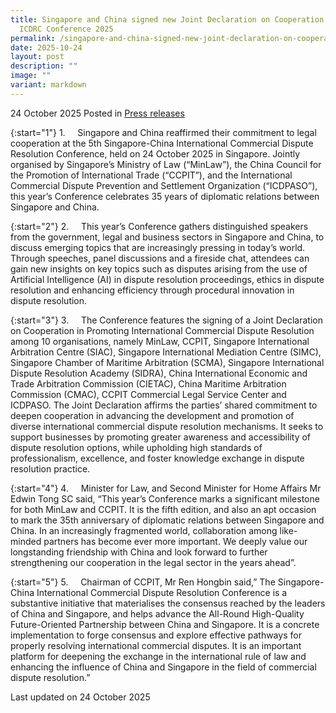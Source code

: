 ```yaml
---
title: Singapore and China signed new Joint Declaration on Cooperation at the
  ICDRC Conference 2025
permalink: /singapore-and-china-signed-new-joint-declaration-on-cooperation-at-the-icdrc-conference-2025/
date: 2025-10-24
layout: post
description: ""
image: ""
variant: markdown
---
```

24 October 2025 Posted in [Press releases](/news/press-releases)

{:start="1"}
1.&nbsp;&nbsp;&nbsp;&nbsp; Singapore and China reaffirmed their commitment to legal cooperation at the 5th Singapore-China International Commercial Dispute Resolution Conference, held on 24 October 2025 in Singapore. Jointly organised by Singapore’s Ministry of Law (“MinLaw”), the China Council for the Promotion of International Trade (“CCPIT”), and the International Commercial Dispute Prevention and Settlement Organization (“ICDPASO”), this year’s Conference celebrates 35 years of diplomatic relations between Singapore and China.

{:start="2"}
2.&nbsp;&nbsp;&nbsp;&nbsp; This year’s Conference gathers distinguished speakers from the government, legal and business sectors in Singapore and China, to discuss emerging topics that are increasingly pressing in today’s world. Through speeches, panel discussions and a fireside chat, attendees can gain new insights on key topics such as disputes arising from the use of Artificial Intelligence (AI) in dispute resolution proceedings, ethics in dispute resolution and enhancing efficiency through procedural innovation in dispute resolution.

{:start="3"}
3.&nbsp;&nbsp;&nbsp;&nbsp; The Conference features the signing of a Joint Declaration on Cooperation in Promoting International Commercial Dispute Resolution among 10 organisations, namely MinLaw, CCPIT, Singapore International Arbitration Centre (SIAC), Singapore International Mediation Centre (SIMC), Singapore Chamber of Maritime Arbitration (SCMA), Singapore International Dispute Resolution Academy (SIDRA), China International Economic and Trade Arbitration Commission (CIETAC), China Maritime Arbitration Commission (CMAC), CCPIT Commercial Legal Service Center and ICDPASO. The Joint Declaration affirms the parties’ shared commitment to deepen cooperation in advancing the development and promotion of diverse international commercial dispute resolution mechanisms. It seeks to support businesses by promoting greater awareness and accessibility of dispute resolution options, while upholding high standards of professionalism, excellence, and foster knowledge exchange in dispute resolution practice.


{:start="4"}
4.&nbsp;&nbsp;&nbsp;&nbsp; Minister for Law, and Second Minister for Home Affairs Mr Edwin Tong SC said, “This year’s Conference marks a significant milestone for both MinLaw and CCPIT. It is the fifth edition, and also an apt occasion to mark the 35th anniversary of diplomatic relations between Singapore and China. In an increasingly fragmented world, collaboration among like-minded partners has become ever more important. We deeply value our longstanding friendship with China and look forward to further strengthening our cooperation in the legal sector in the years ahead”.

{:start="5"}
5.&nbsp;&nbsp;&nbsp;&nbsp; Chairman of CCPIT, Mr Ren Hongbin said,” The Singapore-China International Commercial Dispute Resolution Conference is a substantive initiative that materialises the consensus reached by the leaders of China and Singapore, and helps advance the All-Round High-Quality Future-Oriented Partnership between China and Singapore. It is a concrete implementation to forge consensus and explore effective pathways for properly resolving international commercial disputes. It is an important platform for deepening the exchange in the international rule of law and enhancing the influence of China and Singapore in the field of commercial dispute resolution.”

<p class="right-side-updated">Last updated on 24 October 2025</p>